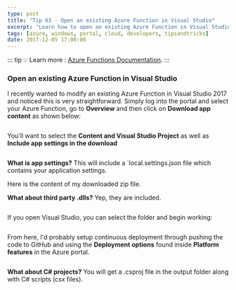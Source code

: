 ```yaml
---
type: post
title: "Tip 63 - Open an existing Azure Function in Visual Studio"
excerpt: "Learn how to open an existing Azure Function in Visual Studio"
tags: [azure, windows, portal, cloud, developers, tipsandtricks]
date: 2017-12-05 17:00:00
---
```


::: tip
:bulb: Learn more : [Azure Functions Documentation](https://docs.microsoft.com/azure/azure-functions/?WT.mc_id=docs-azuredevtips-azureappsdev).
:::

### Open an existing Azure Function in Visual Studio

I recently wanted to modify an existing Azure Function in Visual Studio 2017 and noticed this is very straightforward. Simply log into the portal and select your Azure Function, go to **Overview** and then click on **Download app content** as shown below: 

<img :src="$withBase('/files/azvsblog1.png')">

You'll want to select the **Content and Visual Studio Project** as well as **Include app settings in the download**

<img :src="$withBase('/files/azvsblog2.png')">

**What is app settings?** This will include a `local.settings.json file which contains your application settings. 


Here is the content of my downloaded zip file. 

**What about third party .dlls?** Yep, they are included. 


<img :src="$withBase('/files/azvsblog3.png')">

If you open Visual Studio, you can select the folder and begin working: 

<img :src="$withBase('/files/azvsblog4.png')">

From here, I'd probably setup continuous deployment through pushing the code to GitHub and using the **Deployment options** found inside **Platform features** in the Azure portal. 

<img :src="$withBase('/files/azvsblog5.png')">

**What about C# projects?** You will get a .csproj file in the output folder along with C# scripts (csx files). 


